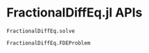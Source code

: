 # FractionalDiffEq.jl APIs

```@docs
FractionalDiffEq.solve
```

```@docs
FractionalDiffEq.FDEProblem
```
